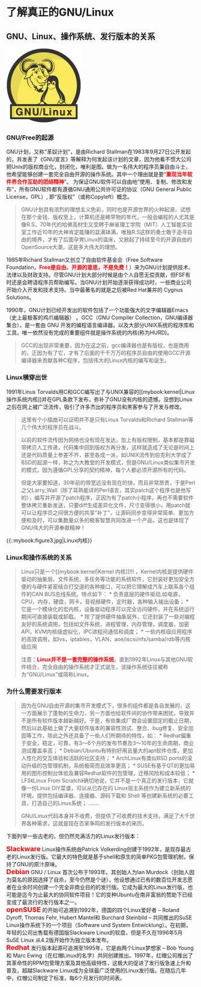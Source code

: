 # 了解真正的GNU/Linux

## GNU、Linux、操作系统、发行版本的关系

![GNU](https://raw.githubusercontent.com/shaohaiyang/rootlinux/master/images/s1_1_gnu.png)

### GNU/Free的起源 
GNU计划，又称"革奴计划"，是由Richard Stallman在1983年9月27日公开发起的，并发表了《GNU宣言》等解释为何发起该计划的文章，因为他看不惯大公司把Unix的版权商业化，封闭化，唯利是图。做为一名伟大的程序员兼自由斗士，他希望能够创建一套完全自由开源的操作系统。其中一个理由就是要“<font color=red><b>重现当年软件界合作互助的团结精神</b></font>”。 为保证GNU软件可以自由地“使用、复制、修改和发布”，所有GNU软件都有遵循GNU通用公共许可证的协议（GNU General Public License，GPL）, 即“反版权”（或称Copyleft）概念。

<blockquote>
GNU计划具有浓烈的理想主义色彩，同时也是开源世界的火种起源，试想在那个金钱、版权至上，计算机还是稀罕物的年代，一般会编程的人尤其是像R.S，70年代的哈佛高材生又受聘于麻省理工学院（MIT）人工智能实验室工作近10年的大神肯定能赚的盆满钵满，唯独R.S这样的勇士敢于追寻自由的境界，才有了后面孕育Linux的温床，又掀起了持续至今的开源自由的OpenSource大潮，这是多大伟大的理想。
</blockquote>

1985年Richard Stallman又创立了自由软件基金会（Free Software Foundation，<font color=red><b>Free是自由、开源的意思，不是免费！</b></font>）来为GNU计划提供技术、法律以及财政支持。尽管GNU计划大部分时候是由个人自愿无偿贡献，但FSF有时还是会聘请程序员帮助编写。当GNU计划开始逐渐获得成功时，一些商业公司开始介入开发和技术支持。当中最著名的就是之后被Red Hat兼并的 Cygnus Solutions。

1990年，GNU计划已经开发出的软件包括了一个功能强大的文字编辑器Emacs（史上最极客的鸡爪编辑器） 。GCC（GNU Compiler Collection，GNU编译器集合），是一套由 GNU 开发的编程语言编译器。以及大部分UNIX系统的程序库和工具。唯一依然没有完成的重要组件就是操作系统的内核(称为HURD)。
<blockquote>
GCC的出现非常重要，因为在这之前，gcc编译器也是有版权，也是商用的，正因为有了它，才有了后面的千千万万的程序员自由的使用GCC开源编译器来贡献各种C程序，包括伟大的Linux内核的编写和诞生。
</blockquote>

### Linux横穿出世 
1991年Linus Torvalds用C和GCC编写出了与UNIX兼容的[[mybook:kernel|Linux操作系统内核]]并在GPL条款下发布，弥补了GNU没有内核的遗憾。没想到Linux之后在网上被广泛流传，吸引了许多杰出的程序员和黑客参与了开发与修改。
<blockquote>
这里有个小插曲可以证明并不是只有Linux Torvalds和Richard Stallman等几个伟大的程序员在战斗。

以前的软件流传因为网络也没有现在发达，加上有版权限制，基本都是靠磁带拷贝人工传递，代码集中回到版权方再分发，这样就造成了无论是时间上还是代码质量上参差不齐，甚至各成一派，如UNIX流传到伯克利大学成了BSD的起源一样，称之为大教堂的开发模式，但是GNU/Linux类似集市开发的模式，因为遵循GPL分享的契约精神，每个人都必须开源所有的代码。

但是大家要知道，30年前的带宽远没有现在的快，而且非常昂贵，于是Perl之父Larry_Wall（除了耳熟能详的Perl语言，其实patch这个程序也是他写的），编写并开源了patch程序，正因为有了patch小程序，再也不需要软件整体拷贝重新发送，只要diff生成差异化文件，尺寸变得很小，用patch就可以让程序员之间很方便的共享"补丁"，让源码同步变得非常简单、更加方便和及时，可以集数量众多的极客智慧共同改进一个产品，这也是体现了GNU伟大的开源奉献精神！
</blockquote>

{{::mybook:figure3.jpg|Linux内核}}

### Linux和操作系统的关系 

<blockquote>
Linux只是一个[[mybook:kernel|Kernel 内核]]!!! ，Kernel内核是提供硬件驱动的抽象层、文件系统、多任务等功能的系统软件，它封装好更加安全方便的与硬件紧密结合打交道的各种接口，可以把它理解成汽车上联系各个组件的CAN BUS总线系统。特点如下：
  * 负责底层的硬件驱动,如电源，CPU，内存，硬盘，网卡，音视频硬件，定时器，各种输入输出设备；
  * 它是一个模块化的宏内核，设备驱动程序可以完全访问硬件，并在系统运行期间可直接装载或卸载。
  * 除了提供硬件抽象层外，它还封装了一些对编程友好的系统调用，包括如文件系统，进程管理，内存管理，调度器，加密API，KVM内核级虚拟化，IPC进程间通信和调度；
  * 一些内核级应用程序的高效调用，如lvs，iptables，VLAN，aoe/iscsi/nfs/samba/rdb等内核级应用

注意：<html><font color=red><b>Linux并不是一套完整的操作系统</b></font></html>。直到1992年Linux与其他GNU软件结合，完全自由的操作系统才正式诞生，该操作系统往往被称为“GNU/Linux”或简称Linux。
</blockquote>


### 为什么需要发行版本 
<blockquote>
因为在GNU自由开源的集市开发模式下，很多的组件都是各自发展的，这一方面展示了蓬勃的生命力，另一方面也给软件间的协作带来困扰，导致并不是所有软件版本越新越好。于是，有些集成厂商会设置固定的截止日期，然后以此基础上做了大量软件版本的兼容性测试、整合、bug修复、安全加固等工作，除此之外还具备了一些人们所期待的特性，如：
  * Redhat偏重于安全，稳定，可靠，有3～6个月的发布节奏及3～10年的生命周期，商业测试覆盖率高；
  * Debian/Ubuntu有特别好用且量大的apt软件仓库，更加人性化的交互体验和活跃的社区支持；
  * ArchLinux有类似BSD ports的滚动升级的包管理机制，系统极简而且效率更高；
  * SUSE有基于QT的更加易用的图形控制台体验及兼容Redhat软件的包管理，迁移风险和成本较低；
  * LFS《Linux From Scratch》确切地说，它并不是一个真正的发行版本，它就像一份Linux DIY菜谱，可以从已存在的 Linux宿主系统作为建立新系统的环境，提供包括编译器、连接器、源码下载和 Shell 等创建新系统的必要工具，打造自己的Linux系统；
.......

GNU/Linux代码本身并不收费，但提供了可收费的技术支持，满足了大千世界各种需求，这就是现在百家争鸣的发行版本的来历。
</blockquote>

下面列举一些古老的，但仍然充满活力的Linux发行版本：

<font color=red size=+1><b>Slackware</b></font> Linux操作系统由Patrick Volkerding创建于1992年，是现存最古老的Linux发行版。它最大的特色就是基于shell和原生的简单PKG包管理机制，保持了GNU的原汁原味。
<br>
<font color=red size=+1><b>Debian</b></font> GNU / Linux 首次公布于1993年。其创始人为Ian Murdock（创始人因为莫名的原因选择了自杀，至今仍然是个谜），他设想通过已有的数百位开发志愿者在业余时间创建一个完全非商业目的的发行版。它成为最大的Linux发行版，也可能是迄今为止最大的协同软件项目！它的变种Ubuntu在南非富翁的赞助下已经变成了最流行的发行版本之一。
<br>
<font color=red size=+1><b>openSUSE</b></font> 的开始可追溯到1992年，德国的四个Linux爱好者 – Roland Dyroff, Thomas Fehr, Hubert Mantel和 Burchard Steinbild – 共同推出的SuSE Linux操作系统下的一个项目（Software und System Entwicklung）。在初期，年轻的公司出售载有德国版Slackware Linux的软盘，但是不久在1996年5月SuSE Linux 从4.2版开始作为独立版本发布。
<br>
<font color=red size=+1><b>Redhat</b></font> 发行版本起源可追溯至1995年，它是由两个Linux梦想家 – Bob Young和 Marc Ewing（在红帽Linux的名字）共同创建推出。1997年，红帽公司推出了其革命性的RPM包管理方案及其他高级特性，这极大的促进了发行版急速上升和普及，超越Slackware Linux成为全球最广泛使用的Linux发行版。在随后几年中，红帽公司制定了标准，每6个月发行的时间表。
<br>